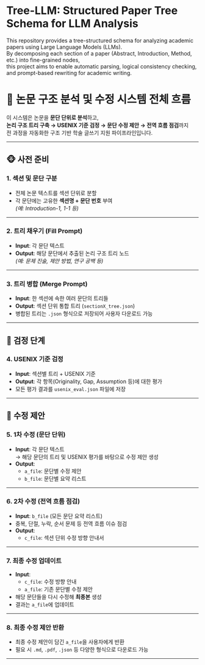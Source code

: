 # Tree-LLM: Structured Paper Tree Schema for LLM Analysis

This repository provides a tree-structured schema for analyzing academic papers using Large Language Models (LLMs).  
By decomposing each section of a paper (Abstract, Introduction, Method, etc.) into fine-grained nodes,  
this project aims to enable automatic parsing, logical consistency checking, and prompt-based rewriting for academic writing.

# 🧠 논문 구조 분석 및 수정 시스템 전체 흐름

이 시스템은 논문을 **문단 단위로 분석**하고,  
**논리 구조 트리 구축 → USENIX 기준 검정 → 문단 수정 제안 → 전역 흐름 점검**까지  
전 과정을 자동화한 구조 기반 학술 글쓰기 지원 파이프라인입니다.

---

## 🐵 사전 준비

### 1. 섹션 및 문단 구분
- 전체 논문 텍스트를 섹션 단위로 분할
- 각 문단에는 고유한 **섹션명 + 문단 번호** 부여  
  *(예: Introduction-1, 1-1 등)*

---

### 2. 트리 채우기 (Fill Prompt)
- **Input**: 각 문단 텍스트
- **Output**: 해당 문단에서 추출된 논리 구조 트리 노드  
  *(예: 문제 진술, 제안 방법, 연구 공백 등)*

---

### 3. 트리 병합 (Merge Prompt)
- **Input**: 한 섹션에 속한 여러 문단의 트리들
- **Output**: 섹션 단위 통합 트리 (`sectionX_tree.json`)
- 병합된 트리는 `.json` 형식으로 저장되어 사용자 다운로드 가능

---

## 🦊 검정 단계

### 4. USENIX 기준 검정
- **Input**: 섹션별 트리 + USENIX 기준
- **Output**: 각 항목(Originality, Gap, Assumption 등)에 대한 평가
- 모든 평가 결과를 `usenix_eval.json` 파일에 저장

---

## 🐰 수정 제안

### 5. 1차 수정 (문단 단위)
- **Input**: 각 문단 텍스트  
  → 해당 문단의 트리 및 USENIX 평가를 바탕으로 수정 제안 생성
- **Output**:  
  - `a_file`: 문단별 수정 제안  
  - `b_file`: 문단별 요약 리스트

---

### 6. 2차 수정 (전역 흐름 점검)
- **Input**: `b_file` (모든 문단 요약 리스트)
- 중복, 단절, 누락, 순서 문제 등 전역 흐름 이슈 점검
- **Output**:  
  - `c_file`: 섹션 단위 수정 방향 안내서

---

### 7. 최종 수정 업데이트
- **Input**:  
  - `c_file`: 수정 방향 안내  
  - `a_file`: 기존 문단별 수정 제안
- 해당 문단들을 다시 수정해 **최종본** 생성
- 결과는 `a_file`에 업데이트

---

### 8. 최종 수정 제안 반환
- 최종 수정 제안이 담긴 `a_file`을 사용자에게 반환
- 필요 시 `.md`, `.pdf`, `.json` 등 다양한 형식으로 다운로드 가능

---
